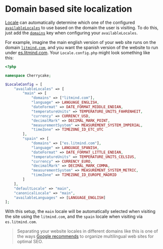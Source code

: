 # Domain based site localization

[Locale](../../reference/core-modules/locale/) can automatically determine which one of the configured [`availableLocales`](../../reference/core-modules/locale/#configuration) to use based on the domain the user is visiting. To do this, just add the [`domains`](../../reference/core-modules/locale/#configuration) key when configuring your `availableLocales`.

For example, imagine the main english version of your web site runs on the domain [`litmind.com`](https://litmind.com), and you want the spanish version of the website to run under [es.litmind.com](https://es.litmind.com). Your `Locale.config.php` might look something like this:

```php
<?php

namespace Cherrycake;

$LocaleConfig = [
	"availableLocales" => [
		"main" => [
			"domains" => ["litmind.com"],
			"language" => LANGUAGE_ENGLISH,
			"dateFormat" => DATE_FORMAT_MIDDLE_ENDIAN,
			"temperatureUnits" => TEMPERATURE_UNITS_FAHRENHEIT,
			"currency" => CURRENCY_USD,
			"decimalMark" => DECIMAL_MARK_POINT,
			"measurementSystem" => MEASUREMENT_SYSTEM_IMPERIAL,
			"timeZone" => TIMEZONE_ID_ETC_UTC
		],
		"spain" => [
			"domains" => ["es.litmind.com"],
			"language" => LANGUAGE_SPANISH,
			"dateFormat" => DATE_FORMAT_LITTLE_ENDIAN,
			"temperatureUnits" => TEMPERATURE_UNITS_CELSIUS,
			"currency" => CURRENCY_EURO,
			"decimalMark" => DECIMAL_MARK_COMMA,
			"measurementSystem" => MEASUREMENT_SYSTEM_METRIC,
			"timeZone" => TIMEZONE_ID_EUROPE_MADRID
		]
	],
	"defaultLocale" => "main",
	"canonicalLocale" => "main",
	"availableLanguages" => [LANGUAGE_ENGLISH]
];
```

With this setup, the `main` locale will be automatically selected when visiting the site using the `litmind.com`, and the `spain` locale when visiting via `es.litmind.com`.

> Separating your website locales in different domains like this is one of the ways [Google recommends](https://support.google.com/webmasters/answer/182192#locale-specific-urls) to organize multilingual web sites for optimal SEO.



